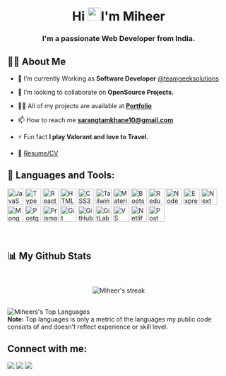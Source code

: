 <!--<a href="#"><img width="100%" height="auto" src="https://media.giphy.com/media/f3iwJFOVOwuy7K6FFw/giphy.gif" height="175px"/></a> -->

<h1 align="center">Hi <img src="https://raw.githubusercontent.com/MartinHeinz/MartinHeinz/master/wave.gif" width="30px">I'm Miheer</h1>
<h3 align="center">I'm a passionate Web Developer from India.</h3>

## 🙋‍♂️ About Me

- 🌱 I’m currently Working as **Software Developer** [@teamgeeksolutions](https://teamgeeksolutions.com/)

- 👯 I’m looking to collaborate on **OpenSource Projects.**

- 👨‍💻 All of my projects are available at **[Portfolio](https://miheertamkhane.netlify.app)**

- 📫 How to reach me **sarangtamkhane10@gmail.com**

- ⚡ Fun fact **I play Valorant and love to Travel.**

- 📝 [Resume/CV](https://drive.google.com/file/d/1CjPba4K1dCFUD7BAJ9CKVwcPNoHi01HH/view?usp=sharing)

## 🚀 Languages and Tools:

<p align="left">
<a href="https://developer.mozilla.org/en-US/docs/Web/JavaScript" target="_blank" rel="noreferrer"><img src="https://skillicons.dev/icons?i=js" width="36" height="36" alt="JavaScript" /></a>
<a href="https://www.typescriptlang.org/" target="_blank" rel="noreferrer"><img src="https://skillicons.dev/icons?i=typescript" width="36" height="36" alt="TypeScript" /></a>
<a href="https://reactjs.org/" target="_blank" rel="noreferrer"><img src="https://skillicons.dev/icons?i=react" width="36" height="36" alt="React" /></a>
<a href="https://developer.mozilla.org/en-US/docs/Glossary/HTML5" target="_blank" rel="noreferrer"><img src="https://skillicons.dev/icons?i=html" width="36" height="36" alt="HTML5" /></a>
<a href="https://www.w3.org/TR/CSS/#css" target="_blank" rel="noreferrer"><img src="https://skillicons.dev/icons?i=css" width="36" height="36" alt="CSS3" /></a>
<a href="https://tailwindcss.com/" target="_blank" rel="noreferrer"><img src="https://skillicons.dev/icons?i=tailwindcss" width="36" height="36" alt="TailwindCSS" /></a>
<a href="https://mui.com/" target="_blank" rel="noreferrer"><img src="https://skillicons.dev/icons?i=materialui" width="36" height="36" alt="Material UI" /></a>
<a href="https://getbootstrap.com/" target="_blank" rel="noreferrer"><img src="https://skillicons.dev/icons?i=bootstrap" width="36" height="36" alt="Bootstrap" /></a>
<a href="https://redux.js.org/" target="_blank" rel="noreferrer"><img src="https://skillicons.dev/icons?i=redux" width="36" height="36" alt="Redux" /></a>
<a href="https://nodejs.org/en/" target="_blank" rel="noreferrer"><img src="https://skillicons.dev/icons?i=nodejs" width="36" height="36" alt="NodeJS" /></a>
<a href="https://expressjs.com/" target="_blank" rel="noreferrer"><img src="https://skillicons.dev/icons?i=express" width="36" height="36" alt="Express" /></a>
<a href="https://nextjs.org/" target="_blank" rel="noreferrer"><img src="https://skillicons.dev/icons?i=nextjs" width="36" height="36" alt="Next Js" /></a>
<a href="https://www.mongodb.com/" target="_blank" rel="noreferrer"><img src="https://skillicons.dev/icons?i=mongo" width="36" height="36" alt="MongoDB" /></a>
<a href="https://www.postgresql.org/" target="_blank" rel="noreferrer"><img src="https://skillicons.dev/icons?i=postgres" width="36" height="36" alt="PostgreSQL" /></a>
<a href="https://www.prisma.io/" target="_blank" rel="noreferrer"><img src="https://skillicons.dev/icons?i=prisma" width="36" height="36" alt="Prisma" /></a>
<a href="https://git-scm.com/" target="_blank" rel="noreferrer"><img src="https://skillicons.dev/icons?i=git" width="36" height="36" alt="Git" /></a>
<a href="https://github.com/" target="_blank" rel="noreferrer"><img src="https://skillicons.dev/icons?i=github" width="36" height="36" alt="GitHub" /></a>
<a href="https://about.gitlab.com/" target="_blank" rel="noreferrer"><img src="https://skillicons.dev/icons?i=gitlab" width="36" height="36" alt="GitLab" /></a>
<a href="https://code.visualstudio.com/" target="_blank" rel="noreferrer"><img src="https://skillicons.dev/icons?i=vscode" width="36" height="36" alt="VS Code" /></a>
<a href="https://www.netlify.com/" target="_blank" rel="noreferrer"><img src="https://skillicons.dev/icons?i=netlify" width="36" height="36" alt="Netlify" /></a>
<a href="https://www.postman.com/" target="_blank" rel="noreferrer"><img src="https://skillicons.dev/icons?i=postman" width="36" height="36" alt="Postman" /></a>
</p>
<br/>

## 📊 My Github Stats
<br/>
<p align="center">
    <a>
        <img title="🔥 Get streak stats for your profile at git.io/streak-stats" alt="Miheer's streak" src="https://github-readme-stats.vercel.app/api?username=miheertamkhane"/>
    </a>
</p>
<br/>
<a><img alt="Miheers's Top Languages" src="https://github-readme-stats.vercel.app/api/top-langs/?username=miheertamkhane&langs_count=8&count_private=true&layout=compact&theme=react&hide_border=true&bg_color=0D1117" /></a>
  <br/>
  <b>Note:</b> Top languages is only a metric of the languages my public code consists of and doesn't reflect experience or skill level.

<br/>

## Connect with me:

<p align="left">
<a href = "https://twitter.com/miheertamkhane"><img src="https://img.icons8.com/fluency/48/000000/twitter.png"/></a>
<a href = "https://www.linkedin.com/in/miheer-tamkhane-19417b19a/"><img src="https://img.icons8.com/fluent/48/000000/linkedin.png"/></a>
<a href = "https://www.instagram.com/miheer_07/"><img src="https://img.icons8.com/fluent/48/000000/instagram-new.png"/></a>

</p>

